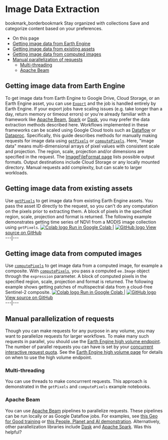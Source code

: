  
#  Image Data Extraction 
bookmark_borderbookmark Stay organized with collections  Save and categorize content based on your preferences.
  * On this page
  * [ Getting image data from Earth Engine ](https://developers.google.com/earth-engine/guides/data_extraction#getting-image-data-from-earth-engine)
  * [Getting image data from existing assets](https://developers.google.com/earth-engine/guides/data_extraction#getting-image-data-from-existing-assets)
  * [Getting image data from computed images](https://developers.google.com/earth-engine/guides/data_extraction#getting-image-data-from-computed-images)
  * [Manual parallelization of requests](https://developers.google.com/earth-engine/guides/data_extraction#manual-parallelization-of-requests)
    * [Multi-threading](https://developers.google.com/earth-engine/guides/data_extraction#multi-threading)
    * [Apache Beam](https://developers.google.com/earth-engine/guides/data_extraction#apache-beam)


##  Getting image data from Earth Engine 
To get image data from Earth Engine to Google Drive, Cloud Storage, or an Earth Engine asset, you can use [`Export`](https://developers.google.com/earth-engine/guides/exporting) and the job is handled entirely by Earth Engine. If your export jobs have scaling issues (e.g. take longer than a day, return memory or timeout errors) or you're already familiar with a framework like [Apache Beam](https://beam.apache.org/), [Spark](https://spark.apache.org/) or [Dask](https://www.dask.org/), you may prefer the data extraction methods described here. Workflows implemented in these frameworks can be scaled using Google Cloud tools such as [Dataflow](https://cloud.google.com/dataflow) or [Dataproc](https://cloud.google.com/dataproc). 
Specifically, this guide describes methods for manually making requests for image data using [`getPixels`](https://developers.google.com/earth-engine/apidocs/ee-data-getpixels) or [`computePixels`](https://developers.google.com/earth-engine/apidocs/ee-data-computepixels). Here, "image data" means multi-dimensional arrays of pixel values with consistent scale and projection. The region, scale, projection and/or dimensions are specified in the request. The [ImageFileFormat page](https://developers.google.com/earth-engine/reference/rest/v1/ImageFileFormat) lists possible output formats. Output destinations include Cloud Storage or any locally mounted directory. Manual requests add complexity, but can scale to larger workloads. 
## Getting image data from existing assets
Use [`getPixels`](https://developers.google.com/earth-engine/apidocs/ee-data-getpixels) to get image data from existing Earth Engine assets. You pass the asset ID directly to the request, so you can't do any computation on the pixels prior to extracting them. A block of pixels in the specified region, scale, projection and format is returned. The following example demonstrates getting time series of NDVI from a MODIS image collection using `getPixels`. 
[ ![Colab logo](https://developers.google.com/static/earth-engine/images/colab_logo_32px.png) Run in Google Colab ](https://colab.research.google.com/github/google/earthengine-community/blob/master/guides/linked/Earth_Engine_training_patches_getPixels.ipynb) |  [ ![GitHub logo](https://developers.google.com/static/earth-engine/images/GitHub-Mark-32px.png) View source on GitHub ](https://github.com/google/earthengine-community/blob/master/guides/linked/Earth_Engine_training_patches_getPixels.ipynb)  
---|---  
## Getting image data from computed images
Use [`computePixels`](https://developers.google.com/earth-engine/apidocs/ee-data-computepixels) to get image data from a computed image, for example a composite. With [`computePixels`](https://developers.google.com/earth-engine/apidocs/ee-data-computepixels), you pass a computed `ee.Image` object through the `expression` parameter. A block of computed pixels in the specified region, scale, projection and format is returned. The following example shows getting patches of multispectral data from a cloud-free Sentinel-2 composite. 
[ ![Colab logo](https://developers.google.com/static/earth-engine/images/colab_logo_32px.png) Run in Google Colab ](https://colab.research.google.com/github/google/earthengine-community/blob/master/guides/linked/Earth_Engine_training_patches_computePixels.ipynb) |  [ ![GitHub logo](https://developers.google.com/static/earth-engine/images/GitHub-Mark-32px.png) View source on GitHub ](https://github.com/google/earthengine-community/blob/master/guides/linked/Earth_Engine_training_patches_computePixels.ipynb)  
---|---  
## Manual parallelization of requests
Though you can make requests for any purpose in any volume, you may want to parallelize requests for larger workflows. To make many such requests in parallel, you should use the [Earth Engine high volume endpoint](https://developers.google.com/earth-engine/cloud/highvolume). The number of parallel requests you can have is set by your [concurrent interactive request quota](https://developers.google.com/earth-engine/guides/usage#concurrent_interactive_requests). See the [Earth Engine high volume page](https://developers.google.com/earth-engine/cloud/highvolume) for details on when to use the high volume endpoint. 
### Multi-threading
You can use threads to make concurrrent requests. This approach is demonstrated in the `getPixels` and `computePixels` example notebooks. 
### Apache Beam
You can use [Apache Beam](https://beam.apache.org/) pipelines to parallelize requests. These pipelines can be run locally or as Google Dataflow jobs. For examples, see [this Geo for Good training](https://earthoutreachonair.withgoogle.com/events/geoforgood22?talk=day1-trackthree-talk2) or [this People, Planet and AI demonstration](https://github.com/GoogleCloudPlatform/python-docs-samples/tree/main/people-and-planet-ai/land-cover-classification). Alternatively, other parallelization libraries include [Dask](https://www.dask.org/) and [Apache Spark](https://spark.apache.org/). 
Was this helpful?
